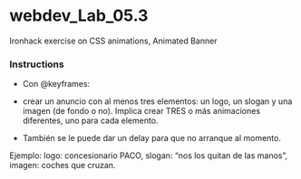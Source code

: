 # webdev_Lab_05.3
Ironhack exercise on CSS animations, Animated Banner
### Instructions
- Con @keyframes: 

 - crear un anuncio con al menos tres elementos: un logo, un slogan y una imagen (de fondo o no). Implica crear TRES o más animaciones diferentes, uno para cada elemento.

- También se le puede dar un delay para que no arranque al momento.

Ejemplo: logo: concesionario PACO, slogan: “nos los quitan de las manos”, imagen: coches que cruzan.

